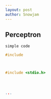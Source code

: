 ```yaml
---
layout: post
author: Snowjam
---
```

## Perceptron

`simple code`


``` cpp
#include



#include <stdio.h>




'''